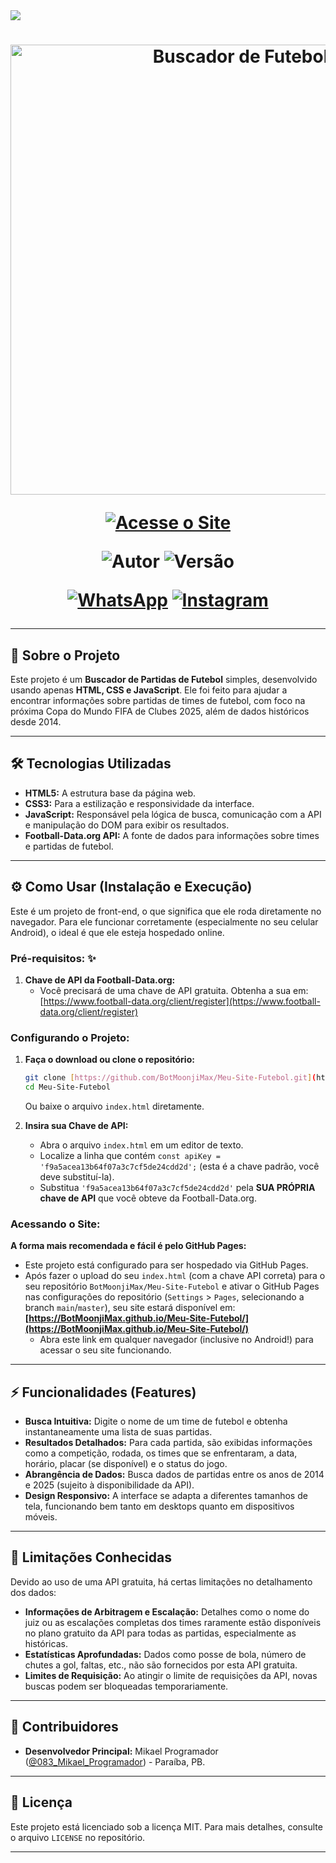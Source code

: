 <img src="https://readme-typing-svg.herokuapp.com/?font=mono&size=30&duration=2500&color=007bff&center=false&vCenter=false&lines=⚽+Buscador+de+Futebol+FIFA+2025;Encontre+partidas+de+times!;Estatísticas+e+mais!">

<h1 align="center">
<p>
<img src="https://via.placeholder.com/720x300/007bff/FFFFFF?text=Buscador+de+Futebol" alt="Buscador de Futebol" width="720">
</p>

<p align="center">
<a href="https://BotMoonjiMax.github.io/Meu-Site-Futebol/"><img title="Acesse o Site" src="https://img.shields.io/badge/Acesse+o+Site-blue?&style=for-the-badge"></a>
</p>

<p align="center">
<img title="Autor" src="https://img.shields.io/badge/Autor-Mikael_Programador-orange.svg?style=for-the-badge&logo=github"></a>
<img title="Versão" src="https://img.shields.io/badge/Versão-1.0.0-orange.svg?style=for-the-badge&logo=github"></a>
</p>

<div align="center">

[![WhatsApp](https://img.shields.io/badge/WhatsApp-25D366?style=for-the-badge&logo=whatsapp&logoColor=white)](https://wa.me/5583SEU_NUMERO_AQUI)
[![Instagram](https://img.shields.io/badge/Instagram-E4405F?style=for-the-badge&logo=instagram&logoColor=white)](https://instagram.com/083_Mikael_Programador)
</div>

---

## 🚀 Sobre o Projeto

Este projeto é um **Buscador de Partidas de Futebol** simples, desenvolvido usando apenas **HTML, CSS e JavaScript**. Ele foi feito para ajudar a encontrar informações sobre partidas de times de futebol, com foco na próxima Copa do Mundo FIFA de Clubes 2025, além de dados históricos desde 2014.

---

## 🛠️ Tecnologias Utilizadas

* **HTML5:** A estrutura base da página web.
* **CSS3:** Para a estilização e responsividade da interface.
* **JavaScript:** Responsável pela lógica de busca, comunicação com a API e manipulação do DOM para exibir os resultados.
* **Football-Data.org API:** A fonte de dados para informações sobre times e partidas de futebol.

---

## ⚙️ Como Usar (Instalação e Execução)

Este é um projeto de front-end, o que significa que ele roda diretamente no navegador. Para ele funcionar corretamente (especialmente no seu celular Android), o ideal é que ele esteja hospedado online.

### Pré-requisitos: ✨

1.  **Chave de API da Football-Data.org:**
    * Você precisará de uma chave de API gratuita. Obtenha a sua em: [https://www.football-data.org/client/register](https://www.football-data.org/client/register)

### Configurando o Projeto:

1.  **Faça o download ou clone o repositório:**
    ```bash
    git clone [https://github.com/BotMoonjiMax/Meu-Site-Futebol.git](https://github.com/BotMoonjiMax/Meu-Site-Futebol.git)
    cd Meu-Site-Futebol
    ```
    Ou baixe o arquivo `index.html` diretamente.

2.  **Insira sua Chave de API:**
    * Abra o arquivo `index.html` em um editor de texto.
    * Localize a linha que contém `const apiKey = 'f9a5acea13b64f07a3c7cf5de24cdd2d';` (esta é a chave padrão, você deve substituí-la).
    * Substitua `'f9a5acea13b64f07a3c7cf5de24cdd2d'` pela **SUA PRÓPRIA chave de API** que você obteve da Football-Data.org.

### Acessando o Site:

**A forma mais recomendada e fácil é pelo GitHub Pages:**

* Este projeto está configurado para ser hospedado via GitHub Pages.
* Após fazer o upload do seu `index.html` (com a chave API correta) para o seu repositório `BotMoonjiMax/Meu-Site-Futebol` e ativar o GitHub Pages nas configurações do repositório (`Settings` > `Pages`, selecionando a branch `main`/`master`), seu site estará disponível em:
    **[https://BotMoonjiMax.github.io/Meu-Site-Futebol/](https://BotMoonjiMax.github.io/Meu-Site-Futebol/)**
    * Abra este link em qualquer navegador (inclusive no Android!) para acessar o seu site funcionando.

---

## ⚡ Funcionalidades (Features)

* **Busca Intuitiva:** Digite o nome de um time de futebol e obtenha instantaneamente uma lista de suas partidas.
* **Resultados Detalhados:** Para cada partida, são exibidas informações como a competição, rodada, os times que se enfrentaram, a data, horário, placar (se disponível) e o status do jogo.
* **Abrangência de Dados:** Busca dados de partidas entre os anos de 2014 e 2025 (sujeito à disponibilidade da API).
* **Design Responsivo:** A interface se adapta a diferentes tamanhos de tela, funcionando bem tanto em desktops quanto em dispositivos móveis.

---

## 🚧 Limitações Conhecidas

Devido ao uso de uma API gratuita, há certas limitações no detalhamento dos dados:

* **Informações de Arbitragem e Escalação:** Detalhes como o nome do juiz ou as escalações completas dos times raramente estão disponíveis no plano gratuito da API para todas as partidas, especialmente as históricas.
* **Estatísticas Aprofundadas:** Dados como posse de bola, número de chutes a gol, faltas, etc., não são fornecidos por esta API gratuita.
* **Limites de Requisição:** Ao atingir o limite de requisições da API, novas buscas podem ser bloqueadas temporariamente.

---

## 🤝 Contribuidores

* **Desenvolvedor Principal:** Mikael Programador ([@083_Mikael_Programador](https://instagram.com/083_Mikael_Programador)) - Paraíba, PB.

---

## 📜 Licença

Este projeto está licenciado sob a licença MIT. Para mais detalhes, consulte o arquivo `LICENSE` no repositório.

---
